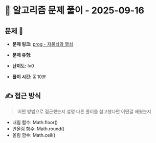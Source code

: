 # 📝 알고리즘 문제 풀이 - 2025-09-16

## 문제 📖

- **문제 링크:** [prog - 자물쇠와 열쇠](https://school.programmers.co.kr/learn/courses/30/lessons/60059)

- **문제 유형:**

- **난이도:** lv0

- **풀이 시간:** ⏳ 10분

## ✍ 접근 방식

> 어떤 방법으로 접근했는지 설명
> 다른 풀이를 참고했다면 어떤걸 배웠는지

- 내림 함수: Math.floor()
- 반올림 함수: Math.round()
- 올림 함수: Math.ceil()
